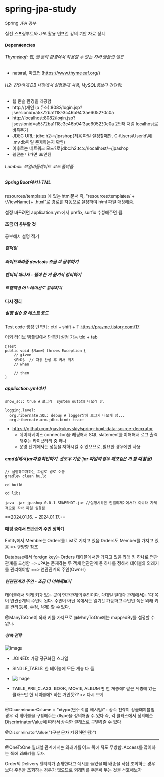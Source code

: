 # spring-jpa-study
Spring JPA 공부

실전 스프링부트와 JPA 활용 인프런 강의 기반 자료 정리

#### Dependencies
###### Thymeleaf: 웹, 앱 등의 환경에서 작용할 수 있는 자바 탬플릿 엔진
- natural, 마크업
(https://www.thymeleaf.org/)

###### H2: 간단하게 DB 내장에서 실행할때 사용, MySQL등보다 간단함.
- 웹 콘솔 환경을 제공함
- http://(개인 ip 주소):8082/login.jsp?jsessionid=a5872ba1f18e3c46b94f3ae605220c0a
- http://localhost:8082/login.jsp?jsessionid=a5872ba1f18e3c46b94f3ae605220c0a
2번째 처럼 localhost로 바꿔주기
- JDBC URL: jdbc:h2:~/jpashop(처음 파일 설정할때만. C:\Users\UserId\에 .mv.db파일 존재하는지 확인)
- 이후로는 네트워크 모드?로 jdbc:h2:tcp://localhost/~/jpashop
- 웹콘솔 나가면 db안됨

###### Lombok: 보일러플레이트 코드 줄여줌

##### Spring Boot에서 HTML

resources/templates 에 있는 html문서
즉,  "resources:templates/ +{ViewName}+ .html"로 경로를 자동으로 설정하여 html 파일 매핑해줌.

설정 바꾸려면 application.yml에서 prefix, surfix 수정해주면 됨.



#### 조금 더 공부할 것
공부해서 설명 적기
##### 랜더링

##### 라이브러리중 devtools 조금 더 공부하기

##### 엔티티 매니저 - 탭에 쓴 거 옮겨서 정리하기

##### 트랜젝션 어노테이션도 공부하기


#### 다시 정리
##### 실행 실습 중 테스트 코드 
Test code 생성 단축키 :  ctrl + shift + T
https://prayme.tistory.com/17

이외 라이브 탬플릿에서 단축키 설정 가능
tdd + tab
```
@Test
public void $Name$ throws Exception {
    // given
    $END$  // 자동 완성 후 커서 위치
    // when

    // then
}
```


##### application.yml에서
```
show_sql: true # 로그가  system out상에 나오게 함.

logging.level:  
  org.hibernate.SQL: debug # logger상에 로그가 나오게 함...
  org.hibernate.orm.jdbc.bind: trace
```
- https://github.com/gavlyukovskiy/spring-boot-data-source-decorator 
	- 데이터베이스 connection을 래핑해서 SQL statement를 이해해서 로그 출력해주는 라이브러리 중 하나 
  - 운영 단계에서는 성능을 저하시킬 수 있으므로, 필요한 경우에만 사용

##### cmd상에서 jar파일 확인하기. 윈도우 기준 (jar 파일의 경우 배포같은 거 할 때 활용)
```
// 실행하고자하는 파일로 경로 이동
gradlew clean build

cd build

cd libs

java -jar jpashop-0.0.1-SNAPSHOT.jar //실행시키면 인텔리제이에서가 아니라 자체적으로 자바 파일 실행됨

```


==2024.01.16. ~ 2024.01.17.==
#### 매핑 중에서 연관관계 주인 정하기
Entity에서 
Member는 Orders를 List로 가지고 있음
Orders도 Member를 가지고 있음
=> 양뱡향 참조

Database에서 
foreign key는 Orders 테이블에서만 가지고 있음
외래 키 하나로 연관 관계를 조성함
=> JPA는 존재하는 두 객체 연관관계 중 하나를 정해서 테이블의 외래키를 관리해야함 
==> 연관관계의 주인(Owner)

##### 연관관계의 주인 - 조금 더 이해해보기

테이블에서 외래 키가 있는 곳이 연관관계의 주인이다.
다대일 일대다 관계에서는 '다'쪽이 연관관계의 주인이 된다.
주인이 아닌 쪽에서는 읽기만 가능하고
주인인 쪽은 외래 키를 관리(등록, 수정, 삭제) 할 수 있다.

@ManyToOne이 외래 키를 가지므로
@ManyToOne에는 mappedBy를 설정할 수 없다.



##### 상속 전략
![image](https://github.com/cmsxi/spring-jpa-study-winter/assets/133588297/7bc81b2c-c6eb-476a-b02f-bd9207452c03)

- JOINED: 가장 정규화된 스타일
- SINGLE_TABLE: 한 테이블에 모든 계층 다 둠
- ![image](https://github.com/cmsxi/spring-jpa-study-winter/assets/133588297/caf05b61-c471-4878-8a4e-d931493234bb)


- TABLE_PRE_CLASS: BOOK, MOVIE, ALBUM 만 한 계층에? 같은 계층에 있는 클래스만 한 테이블에? 하는 거인듯??  => 다시 보기

------------

@DiscriminatorColumn = "dtype(변수 이름 예시임)"
: 상속 전략이 싱글테이블일 경우 각 테이블을 구별해주는 dtype을 정의해줄 수 있다
즉, 각 클래스에서 정의해준  DiscriminatorValue에 따라서 상속한 클래스로 구별해줄 수 있다

@DiscriminatorValue("(구분 문자 지정하면 됨)")

----------

@OneToOne
일대일 관계에서는 외래키를 어느 쪽에 둬도 무방함.
Access를 많이하는 쪽에 외래키를 두자.

Order와 Delivery 엔티티가 존재한다고 예시를 들었을 때 
배송을 직접 조회하는 경우보다 주문을 조회하는 경우가 많으므로 외래키를 주문에 두는 것을 선호해보자
